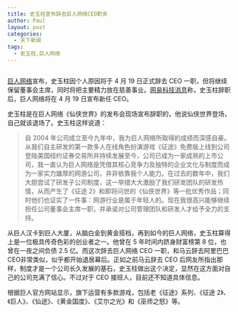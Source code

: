```yaml
---
title: 史玉柱宣布辞去巨人网络CEO职务
author: Paul
layout: post
categories:
  - 天下新闻
tags:
  - 史玉柱,巨人网络
---  
```


<img style="display: block; margin-left: auto; margin-right: auto;" src="http://img7.chztv.com/2013-0406/syz.jpg" alt="" />

<a href="http://www.ztgame.com/" target="_blank">巨人网络</a>宣布，史玉柱因个人原因将于 4 月 19 日正式辞去 CEO 一职，但将继续保留董事会主席，同时将把主要精力放在慈善事业。<a href="http://tech.163.com/13/0409/21/8S23AGIU000915BF.html" target="_blank">网易科技消息</a>称，史玉柱辞职后，巨人网络将在 4 月 19 日宣布新任 CEO。

史玉柱是在巨人网络《仙侠世界》的发布会现场宣布辞职的，他说仙侠世界登场，自己就该退场了。史玉柱这样说道：

> 自 2004 年公司成立至今九年中，我为巨人网络所取得的成绩而深感自豪。从我们自主研发的第一款多人在线角色扮演游戏《征途》免费版上线到公司登陆美国纽约证券交易所并持续发展至今，公司已成为一家成熟的上市公司，我一直认为巨人网络是凭借其核心竞争力及独特的企业文化与制度而成为一家实力雄厚的网游公司，并非依靠我个人能力。在过去的数年中，我们大胆尝试了研发子公司制度，这一举措大大激励了我们研发团队的研发热情，从而产生了《征途 2》和即将问世的《仙侠世界》等一批优秀作品；同时他们也证实了一件事：网游行业是属于年轻人的。现在我很高兴能够继续担任公司董事会主席一职，并承诺对公司管理团队和研发人才给予全力的支持。

从巨人汉卡到巨人大厦，从脑白金到黄金搭档，再到如今的巨人网络，史玉柱算得上是一位极具传奇色彩的创业者之一。他曾在 5 年时间内跻身财富榜第 8 位，也曾在一夜之间负债 2.5 亿。而这次辞去巨人网络 CEO 一职，和马云辞去阿里巴巴CEO非常类似，似乎都开始退居幕后。正如之前马云辞去 CEO 后网友所指出那样，制度才是一个公司长久发展的基石，史玉柱做出这个决定，显然在这方面对自己的公司充满了信心。不过对于 CEO 接班人，目前还不知道具体信息。

根据巨人官方网站显示，旗下运营有多款游戏，包括老《征途》系列、《征途 2》、《巨人》、《仙途》、《黄金国度》、《艾尔之光》和《巫师之怒》等。